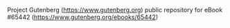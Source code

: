 Project Gutenberg (https://www.gutenberg.org) public repository for
eBook #65442 (https://www.gutenberg.org/ebooks/65442)
